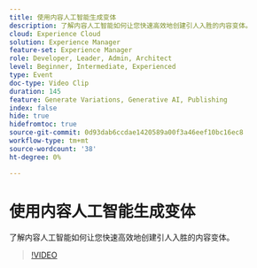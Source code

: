 ```yaml
---
title: 使用内容人工智能生成变体
description: 了解内容人工智能如何让您快速高效地创建引人入胜的内容变体。
cloud: Experience Cloud
solution: Experience Manager
feature-set: Experience Manager
role: Developer, Leader, Admin, Architect
level: Beginner, Intermediate, Experienced
type: Event
doc-type: Video Clip
duration: 145
feature: Generate Variations, Generative AI, Publishing
index: false
hide: true
hidefromtoc: true
source-git-commit: 0d93dab6ccdae1420589a00f3a46eef10bc16ec8
workflow-type: tm+mt
source-wordcount: '38'
ht-degree: 0%

---
```



# 使用内容人工智能生成变体

了解内容人工智能如何让您快速高效地创建引人入胜的内容变体。

>[!VIDEO](https://video.tv.adobe.com/v/3459227/?learn=on&enablevpops)
